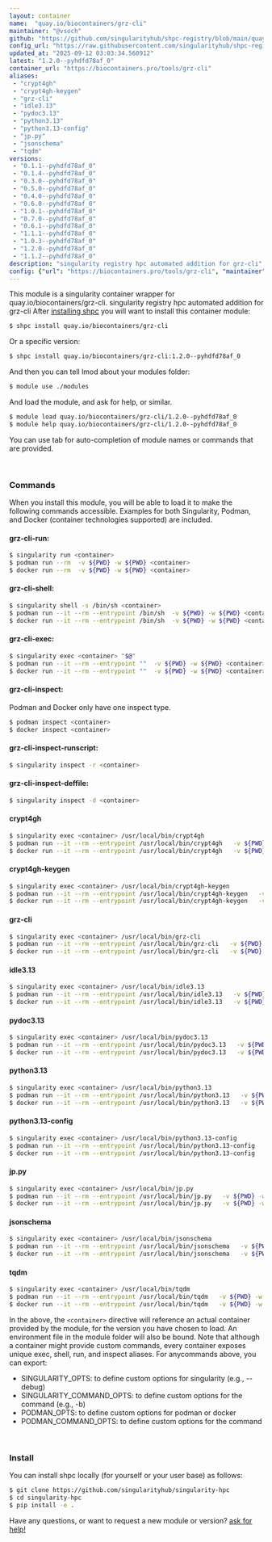 ```yaml
---
layout: container
name:  "quay.io/biocontainers/grz-cli"
maintainer: "@vsoch"
github: "https://github.com/singularityhub/shpc-registry/blob/main/quay.io/biocontainers/grz-cli/container.yaml"
config_url: "https://raw.githubusercontent.com/singularityhub/shpc-registry/main/quay.io/biocontainers/grz-cli/container.yaml"
updated_at: "2025-09-12 03:03:34.560912"
latest: "1.2.0--pyhdfd78af_0"
container_url: "https://biocontainers.pro/tools/grz-cli"
aliases:
 - "crypt4gh"
 - "crypt4gh-keygen"
 - "grz-cli"
 - "idle3.13"
 - "pydoc3.13"
 - "python3.13"
 - "python3.13-config"
 - "jp.py"
 - "jsonschema"
 - "tqdm"
versions:
 - "0.1.1--pyhdfd78af_0"
 - "0.1.4--pyhdfd78af_0"
 - "0.3.0--pyhdfd78af_0"
 - "0.5.0--pyhdfd78af_0"
 - "0.4.0--pyhdfd78af_0"
 - "0.6.0--pyhdfd78af_0"
 - "1.0.1--pyhdfd78af_0"
 - "0.7.0--pyhdfd78af_0"
 - "0.6.1--pyhdfd78af_0"
 - "1.1.1--pyhdfd78af_0"
 - "1.0.3--pyhdfd78af_0"
 - "1.2.0--pyhdfd78af_0"
 - "1.1.2--pyhdfd78af_0"
description: "singularity registry hpc automated addition for grz-cli"
config: {"url": "https://biocontainers.pro/tools/grz-cli", "maintainer": "@vsoch", "description": "singularity registry hpc automated addition for grz-cli", "latest": {"1.2.0--pyhdfd78af_0": "sha256:1efb97dcaa44684f20960f2a5fbdf3022733c6d3539c00b62ac6e483ac8a4b76"}, "tags": {"0.1.1--pyhdfd78af_0": "sha256:3d1d63ab7ff383a0cb440daa3f861042eb043745416cf1caeef8ee06cede240c", "0.1.4--pyhdfd78af_0": "sha256:637966566acc168f4ed8b15c639a7c108fd87e254220da177591ba6430cf0cf7", "0.3.0--pyhdfd78af_0": "sha256:e5580d39786198f8605153a7f7c393897de6ffb1a02f8759b0afc5d97de857cf", "0.5.0--pyhdfd78af_0": "sha256:9d05b6e024b93d0b3265f7bd16701bb593ac1eb1478e0d2ff7c8d4f26046d4a4", "0.4.0--pyhdfd78af_0": "sha256:4b3bc40c957ec8aafc196d984385e820acaf028f9c85a8692af55bcbc6ba1232", "0.6.0--pyhdfd78af_0": "sha256:cda922e9ba159e7661f06066c1c07fc61f77ef38d39299a837bc02f4291d709d", "1.0.1--pyhdfd78af_0": "sha256:cd535b9838acdbfa02fc3bd7b208fae5da5214c9e316353238301077848ba96d", "0.7.0--pyhdfd78af_0": "sha256:9d603b78c034599573b3d2c37d64b2b94b516e2abcbfb31dbf6c14929d1e17c2", "0.6.1--pyhdfd78af_0": "sha256:5afd937bff63e4281dbb72669f18f32c86da3fd9c034c1443ff036bede0bf5f1", "1.1.1--pyhdfd78af_0": "sha256:d99f656038cbc3f630c7dbaf3d2721ff39ccd2ba2f8d38e1d0c473b8d06b10c7", "1.0.3--pyhdfd78af_0": "sha256:9ced6e68ca189a569e03391ed3dd0c9cdc5b6b28b31b908661f363ad6e368d01", "1.2.0--pyhdfd78af_0": "sha256:1efb97dcaa44684f20960f2a5fbdf3022733c6d3539c00b62ac6e483ac8a4b76", "1.1.2--pyhdfd78af_0": "sha256:242ae4cfc34c6939faf2cb9789b9e852832d3e36b9d118063afb61935a9f4bdd"}, "docker": "quay.io/biocontainers/grz-cli", "aliases": {"crypt4gh": "/usr/local/bin/crypt4gh", "crypt4gh-keygen": "/usr/local/bin/crypt4gh-keygen", "grz-cli": "/usr/local/bin/grz-cli", "idle3.13": "/usr/local/bin/idle3.13", "pydoc3.13": "/usr/local/bin/pydoc3.13", "python3.13": "/usr/local/bin/python3.13", "python3.13-config": "/usr/local/bin/python3.13-config", "jp.py": "/usr/local/bin/jp.py", "jsonschema": "/usr/local/bin/jsonschema", "tqdm": "/usr/local/bin/tqdm"}}
---
```


This module is a singularity container wrapper for quay.io/biocontainers/grz-cli.
singularity registry hpc automated addition for grz-cli
After [installing shpc](#install) you will want to install this container module:


```bash
$ shpc install quay.io/biocontainers/grz-cli
```

Or a specific version:

```bash
$ shpc install quay.io/biocontainers/grz-cli:1.2.0--pyhdfd78af_0
```

And then you can tell lmod about your modules folder:

```bash
$ module use ./modules
```

And load the module, and ask for help, or similar.

```bash
$ module load quay.io/biocontainers/grz-cli/1.2.0--pyhdfd78af_0
$ module help quay.io/biocontainers/grz-cli/1.2.0--pyhdfd78af_0
```

You can use tab for auto-completion of module names or commands that are provided.

<br>

### Commands

When you install this module, you will be able to load it to make the following commands accessible.
Examples for both Singularity, Podman, and Docker (container technologies supported) are included.

#### grz-cli-run:

```bash
$ singularity run <container>
$ podman run --rm  -v ${PWD} -w ${PWD} <container>
$ docker run --rm  -v ${PWD} -w ${PWD} <container>
```

#### grz-cli-shell:

```bash
$ singularity shell -s /bin/sh <container>
$ podman run --it --rm --entrypoint /bin/sh  -v ${PWD} -w ${PWD} <container>
$ docker run --it --rm --entrypoint /bin/sh  -v ${PWD} -w ${PWD} <container>
```

#### grz-cli-exec:

```bash
$ singularity exec <container> "$@"
$ podman run --it --rm --entrypoint ""  -v ${PWD} -w ${PWD} <container> "$@"
$ docker run --it --rm --entrypoint ""  -v ${PWD} -w ${PWD} <container> "$@"
```

#### grz-cli-inspect:

Podman and Docker only have one inspect type.

```bash
$ podman inspect <container>
$ docker inspect <container>
```

#### grz-cli-inspect-runscript:

```bash
$ singularity inspect -r <container>
```

#### grz-cli-inspect-deffile:

```bash
$ singularity inspect -d <container>
```


#### crypt4gh

```bash
$ singularity exec <container> /usr/local/bin/crypt4gh
$ podman run --it --rm --entrypoint /usr/local/bin/crypt4gh   -v ${PWD} -w ${PWD} <container> -c " $@"
$ docker run --it --rm --entrypoint /usr/local/bin/crypt4gh   -v ${PWD} -w ${PWD} <container> -c " $@"
```


#### crypt4gh-keygen

```bash
$ singularity exec <container> /usr/local/bin/crypt4gh-keygen
$ podman run --it --rm --entrypoint /usr/local/bin/crypt4gh-keygen   -v ${PWD} -w ${PWD} <container> -c " $@"
$ docker run --it --rm --entrypoint /usr/local/bin/crypt4gh-keygen   -v ${PWD} -w ${PWD} <container> -c " $@"
```


#### grz-cli

```bash
$ singularity exec <container> /usr/local/bin/grz-cli
$ podman run --it --rm --entrypoint /usr/local/bin/grz-cli   -v ${PWD} -w ${PWD} <container> -c " $@"
$ docker run --it --rm --entrypoint /usr/local/bin/grz-cli   -v ${PWD} -w ${PWD} <container> -c " $@"
```


#### idle3.13

```bash
$ singularity exec <container> /usr/local/bin/idle3.13
$ podman run --it --rm --entrypoint /usr/local/bin/idle3.13   -v ${PWD} -w ${PWD} <container> -c " $@"
$ docker run --it --rm --entrypoint /usr/local/bin/idle3.13   -v ${PWD} -w ${PWD} <container> -c " $@"
```


#### pydoc3.13

```bash
$ singularity exec <container> /usr/local/bin/pydoc3.13
$ podman run --it --rm --entrypoint /usr/local/bin/pydoc3.13   -v ${PWD} -w ${PWD} <container> -c " $@"
$ docker run --it --rm --entrypoint /usr/local/bin/pydoc3.13   -v ${PWD} -w ${PWD} <container> -c " $@"
```


#### python3.13

```bash
$ singularity exec <container> /usr/local/bin/python3.13
$ podman run --it --rm --entrypoint /usr/local/bin/python3.13   -v ${PWD} -w ${PWD} <container> -c " $@"
$ docker run --it --rm --entrypoint /usr/local/bin/python3.13   -v ${PWD} -w ${PWD} <container> -c " $@"
```


#### python3.13-config

```bash
$ singularity exec <container> /usr/local/bin/python3.13-config
$ podman run --it --rm --entrypoint /usr/local/bin/python3.13-config   -v ${PWD} -w ${PWD} <container> -c " $@"
$ docker run --it --rm --entrypoint /usr/local/bin/python3.13-config   -v ${PWD} -w ${PWD} <container> -c " $@"
```


#### jp.py

```bash
$ singularity exec <container> /usr/local/bin/jp.py
$ podman run --it --rm --entrypoint /usr/local/bin/jp.py   -v ${PWD} -w ${PWD} <container> -c " $@"
$ docker run --it --rm --entrypoint /usr/local/bin/jp.py   -v ${PWD} -w ${PWD} <container> -c " $@"
```


#### jsonschema

```bash
$ singularity exec <container> /usr/local/bin/jsonschema
$ podman run --it --rm --entrypoint /usr/local/bin/jsonschema   -v ${PWD} -w ${PWD} <container> -c " $@"
$ docker run --it --rm --entrypoint /usr/local/bin/jsonschema   -v ${PWD} -w ${PWD} <container> -c " $@"
```


#### tqdm

```bash
$ singularity exec <container> /usr/local/bin/tqdm
$ podman run --it --rm --entrypoint /usr/local/bin/tqdm   -v ${PWD} -w ${PWD} <container> -c " $@"
$ docker run --it --rm --entrypoint /usr/local/bin/tqdm   -v ${PWD} -w ${PWD} <container> -c " $@"
```



In the above, the `<container>` directive will reference an actual container provided
by the module, for the version you have chosen to load. An environment file in the
module folder will also be bound. Note that although a container
might provide custom commands, every container exposes unique exec, shell, run, and
inspect aliases. For anycommands above, you can export:

 - SINGULARITY_OPTS: to define custom options for singularity (e.g., --debug)
 - SINGULARITY_COMMAND_OPTS: to define custom options for the command (e.g., -b)
 - PODMAN_OPTS: to define custom options for podman or docker
 - PODMAN_COMMAND_OPTS: to define custom options for the command

<br>

### Install

You can install shpc locally (for yourself or your user base) as follows:

```bash
$ git clone https://github.com/singularityhub/singularity-hpc
$ cd singularity-hpc
$ pip install -e .
```

Have any questions, or want to request a new module or version? [ask for help!](https://github.com/singularityhub/singularity-hpc/issues)